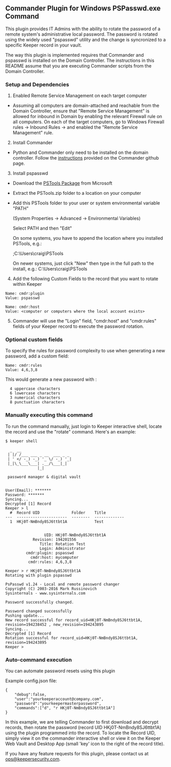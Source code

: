 Commander Plugin for Windows PSPasswd.exe Command
----

This plugin provides IT Admins with the ability to rotate the password of a remote system's administrative local password. The password is rotated using the widely used "pspasswd" utility and the change is syncronized to a specific Keeper record in your vault.  

The way this plugin is implemented requires that Commander and pspasswd is installed on the Domain Controller.  The instructions in this README assume that you are executing Commander scripts from the Domain Controller.

### Setup and Dependencies

1. Enabled Remote Service Management on each target computer

- Assuming all computers are domain-attached and reachable from the Domain Controller, ensure that "Remote Service Management" is allowed for inbound in Domain by enabling the relevant Firewall rule on all computers.  On each of the target computers, go to Windows Firewall rules -> Inbound Rules -> and enabled the "Remote Service Management" rule.

2. Install Commander

- Python and Commander only need to be installed on the domain controller.  Follow the [instructions](https://github.com/Keeper-Security/Commander#installation) provided on the Commander github page.

3. Install pspasswd 

- Download the [PSTools Package](https://docs.microsoft.com/en-us/sysinternals/downloads/pspasswd) from Microsoft

- Extract the PSTools.zip folder to a location on your computer

- Add this PSTools folder to your user or system environmental variable "PATH"
  
  (System Properties -> Advanced -> Environmental Variables)

  Select PATH and then "Edit"

  On some systems, you have to append the location where you installed PSTools, e.g.:

  ;C:\Users\craig\PSTools

  On newer systems, just click "New" then type in the full path to the install, e.g.:
  C:\Users\craig\PSTools

4. Add the following Custom Fields to the record that you want to rotate within Keeper

```
Name: cmdr:plugin
Value: pspasswd

Name: cmdr:host
Value: <computer or computers where the local account exists>
```

5. Commander will use the "Login" field, "cmdr:host" and "cmdr:rules" fields of your Keeper record to execute the password rotation.

### Optional custom fields

To specify the rules for password complexity to use when generating a new password, add a custom field:

```
Name: cmdr:rules
Value: 4,6,3,8
```

This would generate a new password with :
```
  4 uppercase characters
  6 lowercase characters
  3 numerical characters
  8 punctuation characters
```

### Manually executing this command

To run the command manually, just login to Keeper interactive shell, locate the record and use the "rotate" command.  Here's an example:

```
$ keeper shell

  _  __
 | |/ /___ ___ _ __  ___ _ _
 | ' </ -_) -_) '_ \/ -_) '_|
 |_|\_\___\___| .__/\___|_|
              |_|

 password manager & digital vault


User(Email): *******
Password: *******
Syncing...
Decrypted [1] Record
Keeper > l
  #  Record UID              Folder    Title
---  ----------------------  --------  -------------
  1  HKj0T-NmBndy8SJ6ttbt1A            Test


                 UID: HKj0T-NmBndy8SJ6ttbt1A
            Revision: 194201556
               Title: Rotation Test
               Login: Administrator
         cmdr:plugin: pspasswd
           cmdr:host: mycomputer
          cmdr:rules: 4,6,3,8

Keeper > r HKj0T-NmBndy8SJ6ttbt1A
Rotating with plugin pspasswd

PsPasswd v1.24 - Local and remote password changer
Copyright (C) 2003-2016 Mark Russinovich
Sysinternals - www.sysinternals.com

Password successfully changed.

Password changed successfully
Pushing update...
New record successful for record_uid=HKj0T-NmBndy8SJ6ttbt1A, revision=194238452 , new_revision=194243895
Syncing...
Decrypted [1] Record
Rotation successful for record_uid=HKj0T-NmBndy8SJ6ttbt1A, revision=194243895
Keeper >
```

### Auto-command execution

You can automate password resets using this plugin

Example config.json file:

```
{                                                                               
    "debug":false,
    "user":"yourkeeperaccount@company.com",
    "password":"yourkeepermasterpassword",
    "commands":["d", "r HKj0T-NmBndy8SJ6ttbt1A"]
}
```

In this example, we are telling Commander to first download and decrypt records, then rotate the password (record UID HKj0T-NmBndy8SJ6ttbt1A) using the plugin programmed into the record. To locate the Record UID, simply view it on the commander interactive shell or view it on the Keeper Web Vault and Desktop App (small 'key' icon to the right of the record title).

If you have any feature requests for this plugin, please contact us at ops@keepersecurity.com.

